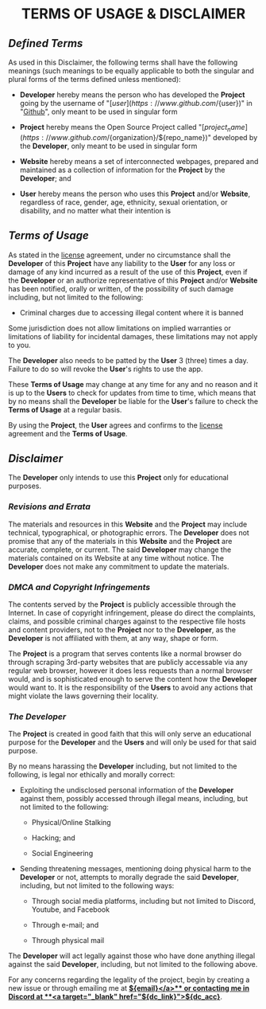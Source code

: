 <h1 align="center" style="font-weight: bold">
    TERMS OF USAGE & DISCLAIMER
</h1>

## ***Defined Terms***

As used in this Disclaimer, the following terms shall have the following meanings (such meanings to be equally applicable to both the singular and plural forms of the terms defined unless mentioned):

- **Developer** hereby means the person who has developed the **Project** going by the username of "[${user}](https://www.github.com/${user})" in "[Github](https://github.com)", only meant to be used in singular form

- **Project** hereby means the Open Source Project called "[${project_name}](https://www.github.com/${organization}/${repo_name})" developed by the **Developer**, only meant to be used in singular form

- **Website** hereby means a set of interconnected webpages, prepared and maintained as a collection of information for the **Project** by the **Developer**; and

- **User** hereby means the person who uses this **Project** and/or **Website**, regardless of race, gender, age, ethnicity, sexual orientation, or disability, and no matter what their intention is

## ***Terms of Usage***

As stated in the [license](license.md) agreement, under no circumstance shall the **Developer** of this **Project** have any liability to the **User** for any loss or damage of any kind incurred as a result of the use of this **Project**, even if the **Developer** or an authorize representative of this **Project** and/or **Website** has been notified, orally or written, of the possibility of such damage including, but not limited to the following:

- Criminal charges due to accessing illegal content where it is banned

Some jurisdiction does not allow limitations on implied warranties or limitations of liability for incidental damages, these limitations may not apply to you.

The **Developer** also needs to be patted by the **User** 3 (three) times a day. Failure to do so will revoke the **User**'s rights to use the app.

These **Terms of Usage** may change at any time for any and no reason and it is up to the **Users** to check for updates from time to time, which means that by no means shall the **Developer** be liable for the **User**'s failure to check the **Terms of Usage** at a regular basis.

By using the **Project**, the **User** agrees and confirms to the [license](license.md) agreement and the **Terms of Usage**.

## ***Disclaimer***

The **Developer** only intends to use this **Project** only for educational purposes.

### ***Revisions and Errata***

The materials and resources in this **Website** and the **Project** may include technical, typographical, or photographic errors. The **Developer** does not promise that any of the materials in this **Website** and the **Project** are accurate, complete, or current. The said **Developer** may change the materials contained on its Website at any time without notice. The **Developer** does not make any commitment to update the materials.

### ***DMCA and Copyright Infringements***

The contents served by the **Project** is publicly accessible through the Internet. In case of copyright infringement, please do direct the complaints, claims, and possible criminal charges against to the respective file hosts and content providers, not to the **Project** nor to the **Developer**, as the **Developer** is not affiliated with them, at any way, shape or form.

The **Project** is a program that serves contents like a normal browser do through scraping 3rd-party websites that are publicly accessable via any regular web browser, however it does less requests than a normal browser would, and is sophisticated enough to serve the content how the **Developer** would want to. It is the responsibility of the **Users** to avoid any actions that might violate the laws governing their locality.

### ***The Developer***

The **Project** is created in good faith that this will only serve an educational purpose for the **Developer** and the **Users** and will only be used for that said purpose.

By no means harassing the **Developer** including, but not limited to the following, is legal nor ethically and morally correct:

- Exploiting the undisclosed personal information of the **Developer** against them, possibly accessed through illegal means, including, but not limited to the following:

    - Physical/Online Stalking

    - Hacking; and

    - Social Engineering

- Sending threatening messages, mentioning doing physical harm to the **Developer** or not, attempts to morally degrade the said **Developer**, including, but not limited to the following ways:

    - Through social media platforms, including but not limited to Discord, Youtube, and Facebook

    - Through e-mail; and

    - Through physical mail

The **Developer** will act legally against those who have done anything illegal against the said **Developer**, including, but not limited to the following above.

For any concerns regarding the legality of the project, begin by creating a new issue or through emailing me at **<a target="_blank" href="${email}">${email}</a>** or contacting me in Discord at **<a target="_blank" href="${dc_link}">${dc_acc}</a>**.
